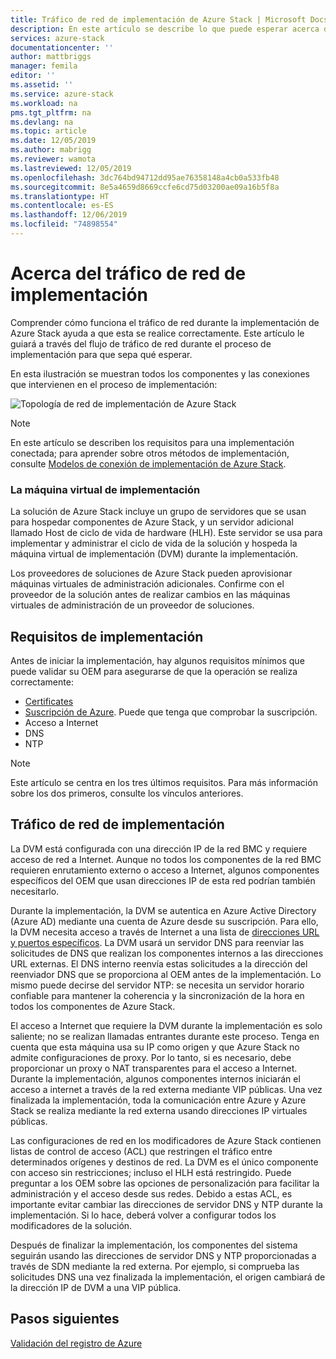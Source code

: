 ```yaml
---
title: Tráfico de red de implementación de Azure Stack | Microsoft Docs
description: En este artículo se describe lo que puede esperar acerca de los procesos de red de implementación de Azure Stack.
services: azure-stack
documentationcenter: ''
author: mattbriggs
manager: femila
editor: ''
ms.assetid: ''
ms.service: azure-stack
ms.workload: na
pms.tgt_pltfrm: na
ms.devlang: na
ms.topic: article
ms.date: 12/05/2019
ms.author: mabrigg
ms.reviewer: wamota
ms.lastreviewed: 12/05/2019
ms.openlocfilehash: 3dc764bd94712dd95ae76358148a4cb0a533fb48
ms.sourcegitcommit: 8e5a4659d8669ccfe6cd75d03200ae09a16b5f8a
ms.translationtype: HT
ms.contentlocale: es-ES
ms.lasthandoff: 12/06/2019
ms.locfileid: "74898554"
---
```

# <a name="about-deployment-network-traffic"></a>Acerca del tráfico de red de implementación
Comprender cómo funciona el tráfico de red durante la implementación de Azure Stack ayuda a que esta se realice correctamente. Este artículo le guiará a través del flujo de tráfico de red durante el proceso de implementación para que sepa qué esperar.

En esta ilustración se muestran todos los componentes y las conexiones que intervienen en el proceso de implementación:

![Topología de red de implementación de Azure Stack](media/deployment-networking/figure1.png)

> [!NOTE]
> En este artículo se describen los requisitos para una implementación conectada; para aprender sobre otros métodos de implementación, consulte [Modelos de conexión de implementación de Azure Stack](azure-stack-connection-models.md).

### <a name="the-deployment-vm"></a>La máquina virtual de implementación
La solución de Azure Stack incluye un grupo de servidores que se usan para hospedar componentes de Azure Stack, y un servidor adicional llamado Host de ciclo de vida de hardware (HLH). Este servidor se usa para implementar y administrar el ciclo de vida de la solución y hospeda la máquina virtual de implementación (DVM) durante la implementación.

Los proveedores de soluciones de Azure Stack pueden aprovisionar máquinas virtuales de administración adicionales. Confirme con el proveedor de la solución antes de realizar cambios en las máquinas virtuales de administración de un proveedor de soluciones.

## <a name="deployment-requirements"></a>Requisitos de implementación
Antes de iniciar la implementación, hay algunos requisitos mínimos que puede validar su OEM para asegurarse de que la operación se realiza correctamente:

-   [Certificates](azure-stack-pki-certs.md)
-   [Suscripción de Azure](azure-stack-validate-registration.md). Puede que tenga que comprobar la suscripción.
-   Acceso a Internet
-   DNS
-   NTP

> [!NOTE]
> Este artículo se centra en los tres últimos requisitos. Para más información sobre los dos primeros, consulte los vínculos anteriores.

## <a name="deployment-network-traffic"></a>Tráfico de red de implementación
La DVM está configurada con una dirección IP de la red BMC y requiere acceso de red a Internet. Aunque no todos los componentes de la red BMC requieren enrutamiento externo o acceso a Internet, algunos componentes específicos del OEM que usan direcciones IP de esta red podrían también necesitarlo.

Durante la implementación, la DVM se autentica en Azure Active Directory (Azure AD) mediante una cuenta de Azure desde su suscripción. Para ello, la DVM necesita acceso a través de Internet a una lista de [direcciones URL y puertos específicos](azure-stack-integrate-endpoints.md). La DVM usará un servidor DNS para reenviar las solicitudes de DNS que realizan los componentes internos a las direcciones URL externas. El DNS interno reenvía estas solicitudes a la dirección del reenviador DNS que se proporciona al OEM antes de la implementación. Lo mismo puede decirse del servidor NTP: se necesita un servidor horario confiable para mantener la coherencia y la sincronización de la hora en todos los componentes de Azure Stack.

El acceso a Internet que requiere la DVM durante la implementación es solo saliente; no se realizan llamadas entrantes durante este proceso. Tenga en cuenta que esta máquina usa su IP como origen y que Azure Stack no admite configuraciones de proxy. Por lo tanto, si es necesario, debe proporcionar un proxy o NAT transparentes para el acceso a Internet. Durante la implementación, algunos componentes internos iniciarán el acceso a internet a través de la red externa mediante VIP públicas. Una vez finalizada la implementación, toda la comunicación entre Azure y Azure Stack se realiza mediante la red externa usando direcciones IP virtuales públicas.

Las configuraciones de red en los modificadores de Azure Stack contienen listas de control de acceso (ACL) que restringen el tráfico entre determinados orígenes y destinos de red. La DVM es el único componente con acceso sin restricciones; incluso el HLH está restringido. Puede preguntar a los OEM sobre las opciones de personalización para facilitar la administración y el acceso desde sus redes. Debido a estas ACL, es importante evitar cambiar las direcciones de servidor DNS y NTP durante la implementación. Si lo hace, deberá volver a configurar todos los modificadores de la solución.

Después de finalizar la implementación, los componentes del sistema seguirán usando las direcciones de servidor DNS y NTP proporcionadas a través de SDN mediante la red externa. Por ejemplo, si comprueba las solicitudes DNS una vez finalizada la implementación, el origen cambiará de la dirección IP de DVM a una VIP pública.

## <a name="next-steps"></a>Pasos siguientes
[Validación del registro de Azure](azure-stack-validate-registration.md)
